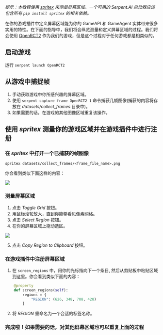 *提示：本教程使用 [spritex](https://github.com/codetorex/spritex) 来测量屏幕区域。一个可用的 Serpent.AI 启动器应该包含所有 `pip install spritex` 的相关依赖。*

在你的游戏插件中定义屏幕区域能为你的 GameAPI 和 GameAgent 实体带来很多实用的特性。在下面的指导中，我们将会纵览测量和定义屏幕区域的过程。我们将会使用 [OpenRCT2](https://github.com/OpenRCT2/OpenRCT2) 作为我们的游戏，但是这个过程对于任何游戏都是相类似的。

## 启动游戏

运行 `serpent launch OpenRCT2`

## 从游戏中捕捉帧

1. 手动获取游戏中你所感兴趣的屏幕区域。
2. 使用 `serpent capture frame OpenRCT2 1` 命令捕获几帧图像(捕获的内容将存放在 *datasets/collect_frames* 目录中)。
3. 如果需要的话，在游戏的其他图像区域重复该操作。

## 使用 *spritex* 测量你的游戏区域并在游戏插件中进行注册

### 在 *spritex* 中打开一个已捕获的帧图像
 
`spritex datasets/collect_frames/<frame_file_name>.png`

你会看到类似下面这样的内容：

![](https://s3.ca-central-1.amazonaws.com/serpent-ai-assets/wiki/screenregion1.png)

### 测量屏幕区域

1. 点击 *Toggle Grid* 按钮。
2. 用鼠标滚轮放大，直到你能够看见像素网格。
3. 点击 *Select Region* 按钮。
4. 在你的屏幕区域上拖动选区。

![](https://s3.ca-central-1.amazonaws.com/serpent-ai-assets/wiki/screenregion2.png)

5. 点击 *Copy Region to Clipboard* 按钮。

### 在游戏插件中注册屏幕区域

1. 在 `screen_regions` 中，用你的光标指向下一个条目, 然后从剪贴板中粘贴区域到这里。你会看到类似下面的内容：

```python
    @property
    def screen_regions(self):
        regions = {
            "REGION": (626, 348, 708, 428)
        }
```

2. 将 *REGION* 重命名为一个合适的标签名称。

### 完成啦！如果需要的话，对其他屏幕区域也可以重复上面的过程